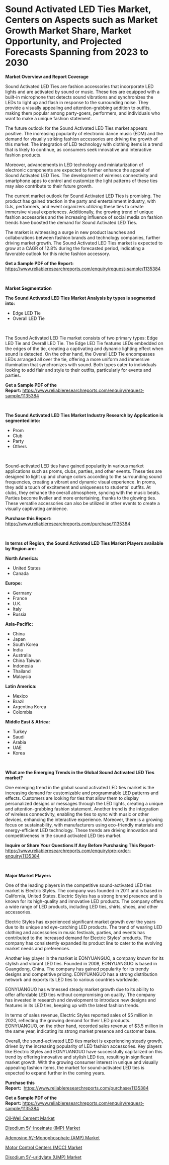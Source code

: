 <p><h1>Sound Activated LED Ties Market, Centers on Aspects such as Market Growth Market Share, Market Opportunity, and Projected Forecasts Spanning from 2023 to 2030</h1></p><p><strong>Market Overview and Report Coverage</strong></p>
<p><p>Sound Activated LED Ties are fashion accessories that incorporate LED lights and are activated by sound or music. These ties are equipped with a built-in microphone that detects sound vibrations and synchronizes the LEDs to light up and flash in response to the surrounding noise. They provide a visually appealing and attention-grabbing addition to outfits, making them popular among party-goers, performers, and individuals who want to make a unique fashion statement.</p><p>The future outlook for the Sound Activated LED Ties market appears positive. The increasing popularity of electronic dance music (EDM) and the demand for visually striking fashion accessories are driving the growth of this market. The integration of LED technology with clothing items is a trend that is likely to continue, as consumers seek innovative and interactive fashion products.</p><p>Moreover, advancements in LED technology and miniaturization of electronic components are expected to further enhance the appeal of Sound Activated LED Ties. The development of wireless connectivity and smartphone apps to control and customize the light patterns of these ties may also contribute to their future growth.</p><p>The current market outlook for Sound Activated LED Ties is promising. The product has gained traction in the party and entertainment industry, with DJs, performers, and event organizers utilizing these ties to create immersive visual experiences. Additionally, the growing trend of unique fashion accessories and the increasing influence of social media on fashion trends have boosted the demand for Sound Activated LED Ties.</p><p>The market is witnessing a surge in new product launches and collaborations between fashion brands and technology companies, further driving market growth. The Sound Activated LED Ties market is expected to grow at a CAGR of 12.8% during the forecasted period, indicating a favorable outlook for this niche fashion accessory.</p></p>
<p><strong>Get a Sample PDF of the Report:</strong> <a href="https://www.reliableresearchreports.com/enquiry/request-sample/1135384">https://www.reliableresearchreports.com/enquiry/request-sample/1135384</a></p>
<p>&nbsp;</p>
<p><strong>Market Segmentation</strong></p>
<p><strong>The Sound Activated LED Ties Market Analysis by types is segmented into:</strong></p>
<p><ul><li>Edge LED Tie</li><li>Overall LED Tie</li></ul></p>
<p>&nbsp;</p>
<p><p>The Sound Activated LED Tie market consists of two primary types: Edge LED Tie and Overall LED Tie. The Edge LED Tie features LEDs embedded on the edges of the tie, creating a captivating and dynamic lighting effect when sound is detected. On the other hand, the Overall LED Tie encompasses LEDs arranged all over the tie, offering a more uniform and immersive illumination that synchronizes with sound. Both types cater to individuals looking to add flair and style to their outfits, particularly for events and parties.</p></p>
<p><strong>Get a Sample PDF of the Report:</strong>&nbsp;<a href="https://www.reliableresearchreports.com/enquiry/request-sample/1135384">https://www.reliableresearchreports.com/enquiry/request-sample/1135384</a></p>
<p>&nbsp;</p>
<p><strong>The Sound Activated LED Ties Market Industry Research by Application is segmented into:</strong></p>
<p><ul><li>Prom</li><li>Club</li><li>Party</li><li>Others</li></ul></p>
<p>&nbsp;</p>
<p><p>Sound-activated LED ties have gained popularity in various market applications such as proms, clubs, parties, and other events. These ties are designed to light up and change colors according to the surrounding sound frequencies, creating a vibrant and dynamic visual experience. In proms, they add a touch of excitement and uniqueness to students' outfits. At clubs, they enhance the overall atmosphere, syncing with the music beats. Parties become livelier and more entertaining, thanks to the glowing ties. These versatile accessories can also be utilized in other events to create a visually captivating ambience.</p></p>
<p><strong>Purchase this Report:</strong>&nbsp; <a href="https://www.reliableresearchreports.com/purchase/1135384">https://www.reliableresearchreports.com/purchase/1135384</a></p>
<p>&nbsp;</p>
<p><strong>In terms of Region, the Sound Activated LED Ties Market Players available by Region are:</strong></p>
<p>
    <p> <strong> North America: </strong>
        <ul>
            <li>United States</li>
            <li>Canada</li>
        </ul>
        </p> 
    <p> <strong> Europe: </strong>
        <ul>
            <li>Germany</li>
            <li>France</li>
            <li>U.K.</li>
            <li>Italy</li>
            <li>Russia</li>
        </ul>
        </p> 
    <p> <strong> Asia-Pacific: </strong>
        <ul>
            <li>China</li>
            <li>Japan</li>
            <li>South Korea</li>
            <li>India</li>
            <li>Australia</li>
            <li>China Taiwan</li>
            <li>Indonesia</li>
            <li>Thailand</li>
            <li>Malaysia</li>
        </ul>
        </p> 
    <p> <strong> Latin America: </strong>
        <ul>
            <li>Mexico</li>
            <li>Brazil</li>
            <li>Argentina Korea</li>
            <li>Colombia</li>
        </ul>
        </p> 
    <p> <strong> Middle East & Africa: </strong>
        <ul>
            <li>Turkey</li>
            <li>Saudi</li>
            <li>Arabia</li>
            <li>UAE</li>
            <li>Korea</li>
        </ul>
    </p>
    </p>
<p>&nbsp;</p>
<p><strong>What are the Emerging Trends in the Global Sound Activated LED Ties market?</strong></p>
<p><p>One emerging trend in the global sound activated LED ties market is the increasing demand for customizable and programmable LED patterns and effects. Customers are looking for ties that allow them to display personalized designs or messages through the LED lights, creating a unique and attention-grabbing fashion statement. Another trend is the integration of wireless connectivity, enabling the ties to sync with music or other devices, enhancing the interactive experience. Moreover, there is a growing focus on sustainability, with manufacturers using eco-friendly materials and energy-efficient LED technology. These trends are driving innovation and competitiveness in the sound activated LED ties market.</p></p>
<p><strong>Inquire or Share Your Questions If Any Before Purchasing This Report</strong>- <a href="https://www.reliableresearchreports.com/enquiry/pre-order-enquiry/1135384">https://www.reliableresearchreports.com/enquiry/pre-order-enquiry/1135384</a></p>
<p>&nbsp;</p>
<p><strong>Major Market Players</strong></p>
<p><p>One of the leading players in the competitive sound-activated LED ties market is Electric Styles. The company was founded in 2011 and is based in California, United States. Electric Styles has a strong brand presence and is known for its high-quality and innovative LED products. The company offers a wide range of LED products, including LED ties, shirts, shoes, and other accessories.</p><p>Electric Styles has experienced significant market growth over the years due to its unique and eye-catching LED products. The trend of wearing LED clothing and accessories in music festivals, parties, and events has contributed to the increased demand for Electric Styles' products. The company has consistently expanded its product line to cater to the evolving market needs and preferences.</p><p>Another key player in the market is EONYUANGUO, a company known for its stylish and vibrant LED ties. Founded in 2008, EONYUANGUO is based in Guangdong, China. The company has gained popularity for its trendy designs and competitive pricing. EONYUANGUO has a strong distribution network and exports its LED ties to various countries worldwide.</p><p>EONYUANGUO has witnessed steady market growth due to its ability to offer affordable LED ties without compromising on quality. The company has invested in research and development to introduce new designs and features in its LED ties, keeping up with the latest fashion trends.</p><p>In terms of sales revenue, Electric Styles reported sales of $5 million in 2020, reflecting the growing demand for their LED products. EONYUANGUO, on the other hand, recorded sales revenue of $3.5 million in the same year, indicating its strong market presence and customer base.</p><p>Overall, the sound-activated LED ties market is experiencing steady growth, driven by the increasing popularity of LED fashion accessories. Key players like Electric Styles and EONYUANGUO have successfully capitalized on this trend by offering innovative and stylish LED ties, resulting in significant market growth. With the growing consumer interest in unique and visually appealing fashion items, the market for sound-activated LED ties is expected to expand further in the coming years.</p></p>
<p><strong>Purchase this Report:</strong>&nbsp;&nbsp;<a href="https://www.reliableresearchreports.com/purchase/1135384">https://www.reliableresearchreports.com/purchase/1135384</a></p>
<p></p>
<p><strong>Get a Sample PDF of the Report:</strong>&nbsp;<a href="https://www.reliableresearchreports.com/enquiry/request-sample/1135384">https://www.reliableresearchreports.com/enquiry/request-sample/1135384</a></p>
<p><p><a href="https://medium.com/@marcellakin2023/oil-well-cement-market-comprehensive-assessment-by-type-application-and-geography-b6e6b15d53f9">Oil-Well Cement Market</a></p><p><a href="https://www.linkedin.com/pulse/disodium-5-inosinate-imp-market-insights-players-forecast/">Disodium 5\'-Inosinate (IMP) Market</a></p><p><a href="https://www.linkedin.com/pulse/adenosine-5-monophosphate-amp-market-research-report-unlocks/">Adenosine 5\'-Monophosphate (AMP) Market</a></p><p><a href="https://medium.com/@raymondgray765/motor-control-centers-mcc-market-insight-market-trends-growth-forecasted-from-2023-to-2030-38b2d99435a8">Motor Control Centers (MCC) Market</a></p><p><a href="https://www.linkedin.com/pulse/disodium-5-uridylate-ump-market-size-share-amp-trends-analysis/">Disodium 5\'-uridylate (UMP) Market</a></p></p>